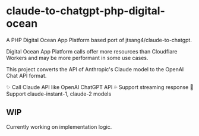 # claude-to-chatgpt-php-digital-ocean

A PHP Digital Ocean App Platform based port of jtsang4/claude-to-chatgpt.

Digital Ocean App Platform calls offer more resources than Cloudflare Workers and may be more performant in some use cases.

This project converts the API of Anthropic's Claude model to the OpenAI Chat API format.

✨ Call Claude API like OpenAI ChatGPT API
💦 Support streaming response
🐻 Support claude-instant-1, claude-2 models

## WIP

Currently working on implementation logic.
